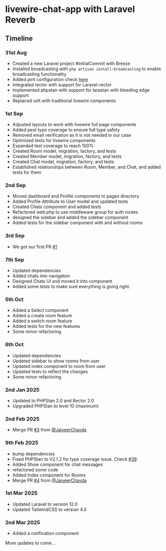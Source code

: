 # livewire-chat-app with Laravel Reverb
## Timeline

### 31st Aug
- Created a new Laravel project #initialCommit with Breeze
- Installed broadcasting with `php artisan install:broadcasting` to enable broadcasting functionality
- Added pint configuration check [here](/pint.json)
- Integrated rector with support for Laravel-rector  
- Implemented phpstan with support for larastan with bleeding edge support
- Replaced volt with traditional livewire components

### 1st Sep
- Adjusted layouts to work with livewire full page components
- Added pest type coverage to ensure full type safety
- Removed email verification as it is not needed in our case
- Optimized tests for livewire components
- Expanded test coverage to reach 100%
- Created Room model, migration, factory, and tests
- Created Member model, migration, factory, and tests
- Created Chat model, migration, factory, and tests
- Established relationships between Room, Member, and Chat, and added tests for them

### 2nd Sep
- Moved dashboard and Profile components to pages directory
- Added Profile Attribute to User model and updated tests
- Created Chats component and added tests
- Refactored web.php to use middleware group for auth routes
- designed the sidebar and added the sidebar component
- Added tests for the sidebar component with and without rooms

### 3rd Sep
- We got our first PR [#1](https://github.com/MrPunyapal/livewire-chat-app/pull/1)

### 7th Sep
- Updated dependencies
- Added chats into navigation
- Designed Chats UI and moved it into component
- Added some tests to make sure everything is going right.

### 5th Oct
- Added a Select component
- Added a create room feature
- Added a switch room feature
- Added tests for the new features
- Some minor refactoring

### 6th Oct
- Updated dependencies
- Updated sidebar to show rooms from user
- Updated index component to room from user
- Updated tests to reflect the changes
- Some minor refactoring

### 2nd Jan 2025
- Updated to PHPStan 2.0 and Rector 2.0
- Upgraded PHPStan to level 10 (maximum)

### 2nd Feb 2025
- Merge PR [#3](https://github.com/MrPunyapal/livewire-chat-app/pull/3) from [@JaiveerChavda](https://github.com/JaiveerChavda)

### 9th Feb 2025
- bump dependencies
- Fixed PHPStan to V2.1.2 for type coverage issue. Check [#39](https://github.com/pestphp/pest-plugin-type-coverage/pull/39).
- Added Show component for chat messages
- refactored some code
- Added Index component for Rooms
- Merge PR [#4](https://github.com/MrPunyapal/livewire-chat-app/pull/4) from [@JaiveerChavda](https://github.com/JaiveerChavda)

### 1st Mar 2025
- Updated Laravel to version 12.0
- Updated TailwindCSS to version 4.0

### 2nd Mar 2025
- Added a notification component

More updates to come... 

